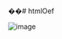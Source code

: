 ��# htmlOef

![image](https://user-images.githubusercontent.com/31878985/57642438-9b828d00-75b7-11e9-9fd8-6ae67901a152.png)
